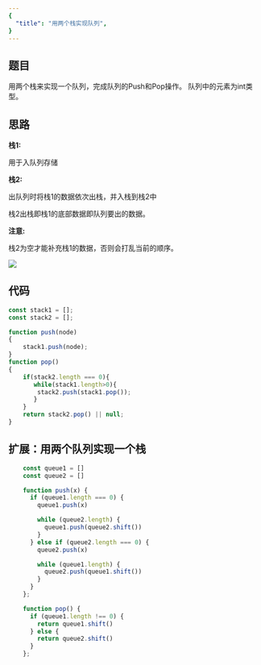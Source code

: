 ```yaml
---
{
  "title": "用两个栈实现队列",
}
---
```



## 题目

用两个栈来实现一个队列，完成队列的Push和Pop操作。 队列中的元素为int类型。

## 思路

**栈1:**

用于入队列存储

**栈2:**

出队列时将栈1的数据依次出栈，并入栈到栈2中

栈2出栈即栈1的底部数据即队列要出的数据。

**注意:**

栈2为空才能补充栈1的数据，否则会打乱当前的顺序。

![](../../dist/img/queue.png)

## 代码


```js
const stack1 = [];
const stack2 = [];

function push(node)
{
    stack1.push(node);
}
function pop()
{
    if(stack2.length === 0){
       while(stack1.length>0){
        stack2.push(stack1.pop());
       }
    }
    return stack2.pop() || null;
}
```


## 扩展：用两个队列实现一个栈

```js
    const queue1 = []
    const queue2 = []

    function push(x) {
      if (queue1.length === 0) {
        queue1.push(x)

        while (queue2.length) {
          queue1.push(queue2.shift())
        }
      } else if (queue2.length === 0) {
        queue2.push(x)

        while (queue1.length) {
          queue2.push(queue1.shift())
        }
      }
    };

    function pop() {
      if (queue1.length !== 0) {
        return queue1.shift()
      } else {
        return queue2.shift()
      }
    };
```